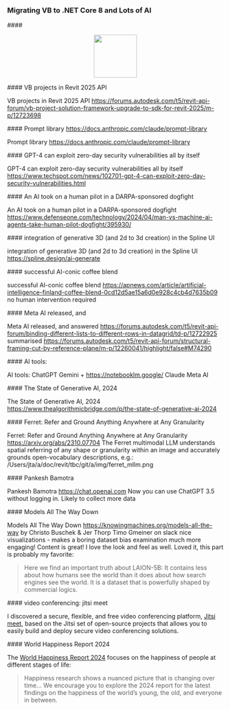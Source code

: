 <head>
<meta http-equiv="Content-Type" content="text/html; charset=utf-8">
<link rel="stylesheet" type="text/css" href="bc.css">
<!-- https://highlightjs.org/#usage
<link rel="stylesheet" href="https://cdnjs.cloudflare.com/ajax/libs/highlight.js/11.9.0/styles/default.min.css">
<script src="https://cdnjs.cloudflare.com/ajax/libs/highlight.js/11.9.0/highlight.min.js"></script>
<script>hljs.highlightAll();</script>
-->

<!-- https://prismjs.com -->
<link href="https://cdn.jsdelivr.net/npm/prismjs@1.29.0/themes/prism.min.css" rel="stylesheet" />
<script src="https://cdn.jsdelivr.net/npm/prismjs@1.29.0/components/prism-core.min.js"></script>
<script src="https://cdn.jsdelivr.net/npm/prismjs@1.29.0/plugins/autoloader/prism-autoloader.min.js"></script>
<style> code[class*=language-], pre[class*=language-] { font-size : 90%; } </style>
</head>

<!---

- VB projects in Revit 2025 API
  https://forums.autodesk.com/t5/revit-api-forum/vb-project-solution-framework-upgrade-to-sdk-for-revit-2025/m-p/12723698

- Prompt library https://docs.anthropic.com/claude/prompt-library

- GPT-4 can exploit zero-day security vulnerabilities all by itself
  https://www.techspot.com/news/102701-gpt-4-can-exploit-zero-day-security-vulnerabilities.html

- An AI took on a human pilot in a DARPA-sponsored dogfight
  https://www.defenseone.com/technology/2024/04/man-vs-machine-ai-agents-take-human-pilot-dogfight/395930/

- integration of generative 3D (and 2d to 3d creation) in the Spline UI
  https://spline.design/ai-generate

- successful AI-conic coffee blend
  https://apnews.com/article/artificial-intelligence-finland-coffee-blend-0cd12d5ae15a6d0e928c4cb4d7635b09
  no human intervention required

- Meta AI released, and
  answered
  https://forums.autodesk.com/t5/revit-api-forum/binding-different-lists-to-different-rows-in-datagrid/td-p/12722925
  summarised
  https://forums.autodesk.com/t5/revit-api-forum/structural-framing-cut-by-reference-plane/m-p/12260041/highlight/false#M74290

- AI tools:
  ChatGPT
  Gemini + https://notebooklm.google/
  Claude
  Meta AI

- The State of Generative AI, 2024
  https://www.thealgorithmicbridge.com/p/the-state-of-generative-ai-2024

- Ferret: Refer and Ground Anything Anywhere at Any Granularity
  https://arxiv.org/abs/2310.07704
  The Ferret multimodal LLM understands spatial referring of any shape or granularity within an image and accurately grounds open-vocabulary descriptions, e.g.:
  /Users/jta/a/doc/revit/tbc/git/a/img/ferret_mllm.png

- Pankesh Bamotra
  https://chat.openai.com
  Now you can use ChatGPT 3.5 without logging in.
  Likely to collect more data

- Models All The Way Down
  https://knowingmachines.org/models-all-the-way
  by Christo Buschek & Jer Thorp
  Timo Gmeiner on slack
  nice visualizations - makes a boring dataset bias examination much more engaging!
  Content is great! I love the look and feel as well.
  Loved it, this part is probably my favorite:
  > Here we find an important truth about LAION-5B:
  It contains less about how humans see the world than it does about how search engines see the world. It is a dataset that is powerfully shaped by commercial logics.

- video conferencing: jitsi meet
  https://jitsi.org/
  More secure, more flexible, and completely free video conferencing

- World Happiness Report 2024
  https://worldhappiness.report/ed/2024/

twitter:

The Revit 2025 API is based on .NET 8, so we discuss upgrading from the .NET 4.8 framework, .NET 8 migration webinar recording and the Revit API .NET 8 migration guide for the #RevitAPI @AutodeskRevit #BIM @DynamoBIM https://autode.sk/dotnet8migration

&ndash; ...

linkedin:

#BIM #DynamoBIM #AutodeskAPS #Revit #API #IFC #SDK #Autodesk #AEC #adsk

the [Revit API discussion forum](http://forums.autodesk.com/t5/revit-api-forum/bd-p/160) thread

<center>
<img src="img/" alt="" title="" width="600"/>
<p style="font-size: 80%; font-style:italic"></p>
</center>

-->

### Migrating VB to .NET Core 8 and Lots of AI



####<a name="2"></a>


<center>
<img src="img/.png" alt="" title="" width="100"/>
</center>


####<a name="2"></a> VB projects in Revit 2025 API

VB projects in Revit 2025 API
https://forums.autodesk.com/t5/revit-api-forum/vb-project-solution-framework-upgrade-to-sdk-for-revit-2025/m-p/12723698

####<a name="2"></a> Prompt library https://docs.anthropic.com/claude/prompt-library

Prompt library https://docs.anthropic.com/claude/prompt-library

####<a name="2"></a> GPT-4 can exploit zero-day security vulnerabilities all by itself

GPT-4 can exploit zero-day security vulnerabilities all by itself
https://www.techspot.com/news/102701-gpt-4-can-exploit-zero-day-security-vulnerabilities.html

####<a name="2"></a> An AI took on a human pilot in a DARPA-sponsored dogfight

An AI took on a human pilot in a DARPA-sponsored dogfight
https://www.defenseone.com/technology/2024/04/man-vs-machine-ai-agents-take-human-pilot-dogfight/395930/

####<a name="2"></a> integration of generative 3D (and 2d to 3d creation) in the Spline UI

integration of generative 3D (and 2d to 3d creation) in the Spline UI
https://spline.design/ai-generate

####<a name="2"></a> successful AI-conic coffee blend

successful AI-conic coffee blend
https://apnews.com/article/artificial-intelligence-finland-coffee-blend-0cd12d5ae15a6d0e928c4cb4d7635b09
no human intervention required

####<a name="2"></a> Meta AI released, and

Meta AI released, and
answered
https://forums.autodesk.com/t5/revit-api-forum/binding-different-lists-to-different-rows-in-datagrid/td-p/12722925
summarised
https://forums.autodesk.com/t5/revit-api-forum/structural-framing-cut-by-reference-plane/m-p/12260041/highlight/false#M74290

####<a name="2"></a> AI tools:

AI tools:
ChatGPT
Gemini + https://notebooklm.google/
Claude
Meta AI

####<a name="2"></a> The State of Generative AI, 2024

The State of Generative AI, 2024
https://www.thealgorithmicbridge.com/p/the-state-of-generative-ai-2024

####<a name="2"></a> Ferret: Refer and Ground Anything Anywhere at Any Granularity

Ferret: Refer and Ground Anything Anywhere at Any Granularity
https://arxiv.org/abs/2310.07704
The Ferret multimodal LLM understands spatial referring of any shape or granularity within an image and accurately grounds open-vocabulary descriptions, e.g.:
/Users/jta/a/doc/revit/tbc/git/a/img/ferret_mllm.png

####<a name="2"></a> Pankesh Bamotra

Pankesh Bamotra
https://chat.openai.com
Now you can use ChatGPT 3.5 without logging in.
Likely to collect more data

####<a name="2"></a> Models All The Way Down

Models All The Way Down
https://knowingmachines.org/models-all-the-way
by Christo Buschek & Jer Thorp
Timo Gmeiner on slack
nice visualizations - makes a boring dataset bias examination much more engaging!
Content is great! I love the look and feel as well.
Loved it, this part is probably my favorite:
> Here we find an important truth about LAION-5B:
It contains less about how humans see the world than it does about how search engines see the world. It is a dataset that is powerfully shaped by commercial logics.

####<a name="2"></a> video conferencing: jitsi meet

I discovered a secure, flexible, and free video conferencing platform,
[Jitsi meet](https://jitsi.org/),
based on the Jitsi set of open-source projects that allows you to easily build and deploy secure video conferencing solutions.

####<a name="2"></a> World Happiness Report 2024

The [World Happiness Report 2024](https://worldhappiness.report/ed/2024/)
focuses on the happiness of people at different stages of life:

> Happiness research shows a nuanced picture that is changing over time...
We encourage you to explore the 2024 report for the latest findings on the happiness of the world’s young, the old, and everyone in between.
